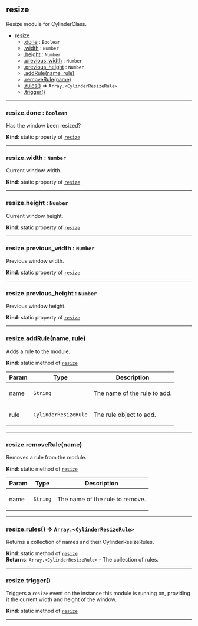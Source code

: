 <a name="module_resize"></a>

## resize
Resize module for CylinderClass.


* [resize](#module_resize)
    * [.done](#module_resize.done) : <code>Boolean</code>
    * [.width](#module_resize.width) : <code>Number</code>
    * [.height](#module_resize.height) : <code>Number</code>
    * [.previous_width](#module_resize.previous_width) : <code>Number</code>
    * [.previous_height](#module_resize.previous_height) : <code>Number</code>
    * [.addRule(name, rule)](#module_resize.addRule)
    * [.removeRule(name)](#module_resize.removeRule)
    * [.rules()](#module_resize.rules) ⇒ <code>Array.&lt;CylinderResizeRule&gt;</code>
    * [.trigger()](#module_resize.trigger)


* * *

<a name="module_resize.done"></a>

### resize.done : <code>Boolean</code>
Has the window been resized?

**Kind**: static property of <code>[resize](#module_resize)</code>  

* * *

<a name="module_resize.width"></a>

### resize.width : <code>Number</code>
Current window width.

**Kind**: static property of <code>[resize](#module_resize)</code>  

* * *

<a name="module_resize.height"></a>

### resize.height : <code>Number</code>
Current window height.

**Kind**: static property of <code>[resize](#module_resize)</code>  

* * *

<a name="module_resize.previous_width"></a>

### resize.previous_width : <code>Number</code>
Previous window width.

**Kind**: static property of <code>[resize](#module_resize)</code>  

* * *

<a name="module_resize.previous_height"></a>

### resize.previous_height : <code>Number</code>
Previous window height.

**Kind**: static property of <code>[resize](#module_resize)</code>  

* * *

<a name="module_resize.addRule"></a>

### resize.addRule(name, rule)
Adds a rule to the module.

**Kind**: static method of <code>[resize](#module_resize)</code>  
<table>
  <thead>
    <tr>
      <th>Param</th><th>Type</th><th>Description</th>
    </tr>
  </thead>
  <tbody>
<tr>
    <td>name</td><td><code>String</code></td><td><p>The name of the rule to add.</p>
</td>
    </tr><tr>
    <td>rule</td><td><code>CylinderResizeRule</code></td><td><p>The rule object to add.</p>
</td>
    </tr>  </tbody>
</table>


* * *

<a name="module_resize.removeRule"></a>

### resize.removeRule(name)
Removes a rule from the module.

**Kind**: static method of <code>[resize](#module_resize)</code>  
<table>
  <thead>
    <tr>
      <th>Param</th><th>Type</th><th>Description</th>
    </tr>
  </thead>
  <tbody>
<tr>
    <td>name</td><td><code>String</code></td><td><p>The name of the rule to remove.</p>
</td>
    </tr>  </tbody>
</table>


* * *

<a name="module_resize.rules"></a>

### resize.rules() ⇒ <code>Array.&lt;CylinderResizeRule&gt;</code>
Returns a collection of names and their CylinderResizeRules.

**Kind**: static method of <code>[resize](#module_resize)</code>  
**Returns**: <code>Array.&lt;CylinderResizeRule&gt;</code> - The collection of rules.  

* * *

<a name="module_resize.trigger"></a>

### resize.trigger()
Triggers a <code>resize</code> event on the instance this module is running on,
providing it the current width and height of the window.

**Kind**: static method of <code>[resize](#module_resize)</code>  

* * *

